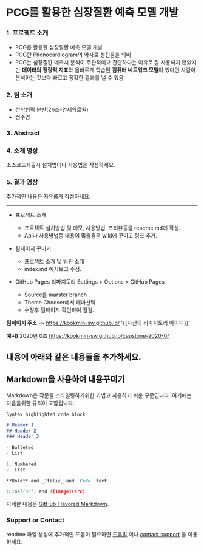 # PCG를 활용한 심장질환 예측 모델 개발

### 1. 프로젝트 소개

- PCG를 활용한 심장질환 예측 모델 개발
- PCG란 Phonocardiogram의 약자로 청진음을 의미
- PCG는 심장질환 예측시 분석이 주관적이고 간단하다는 이유로 잘 사용되지 않았지만 **데이터의 정량적 지표**와 올바르게 학습된 **컴퓨터 네트워크 모델**이 있다면 사람이 분석하는 것보다 빠르고 정확한 결과를 낼 수 있음

### 2. 팀 소개
- 산학협력 분반(26조-연세의료원)
- 정주영

### 3. Abstract

### 4. 소개 영상

소스코드제출시 설치법이나 사용법을 작성하세요.

### 5. 결과 영상

추가적인 내용은 자유롭게 작성하세요.

------------------------------------------------------
- 프로젝트 소개
  - 프로젝트 설치방법 및 데모, 사용방법, 프리뷰등을 readme.md에 작성.
  - Api나 사용방법등 내용이 많을경우 wiki에 꾸미고 링크 추가.

- 팀페이지 꾸미기
  - 프로젝트 소개 및 팀원 소개
  - index.md 예시보고 수정.

- GitHub Pages 리파지토리 Settings > Options > GitHub Pages 
  - Source를 marster branch
  - Theme Chooser에서 태마선택
  - 수정후 팀페이지 확인하여 점검.

**팀페이지 주소** -> https://kookmin-sw.github.io/ '{{자신의 리파지토리 아이디}}'

**예시)** 2020년 0조  https://kookmin-sw.github.io/capstone-2020-0/


## 내용에 아래와 같은 내용들을 추가하세요.
## Markdown을 사용하여 내용꾸미기

Markdown은 작문을 스타일링하기위한 가볍고 사용하기 쉬운 구문입니다. 여기에는 다음을위한 규칙이 포함됩니다.

```markdown
Syntax highlighted code block

# Header 1
## Header 2
### Header 3

- Bulleted
- List

1. Numbered
2. List

**Bold** and _Italic_ and `Code` text

[Link](url) and ![Image](src)
```

자세한 내용은 [GitHub Flavored Markdown](https://guides.github.com/features/mastering-markdown/).

### Support or Contact

readme 파일 생성에 추가적인 도움이 필요하면 [도움말](https://help.github.com/articles/about-readmes/) 이나 [contact support](https://github.com/contact) 을 이용하세요.

